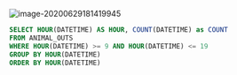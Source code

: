 ![image-20200629181419945](/Users/jisuho/Documents/typora_math/sql_img/sql_img1.png)

~~~sql
SELECT HOUR(DATETIME) AS HOUR, COUNT(DATETIME) as COUNT
FROM ANIMAL_OUTS
WHERE HOUR(DATETIME) >= 9 AND HOUR(DATETIME) <= 19
GROUP BY HOUR(DATETIME)
ORDER BY HOUR(DATETIME) 
~~~

